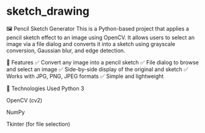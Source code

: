 # sketch_drawing

🖼️ Pencil Sketch Generator
This is a Python-based project that applies a pencil sketch effect to an image using OpenCV. It allows users to select an image via a file dialog and converts it into a sketch using grayscale conversion, Gaussian blur, and edge detection.

📌 Features
✅ Convert any image into a pencil sketch
✅ File dialog to browse and select an image
✅ Side-by-side display of the original and sketch
✅ Works with JPG, PNG, JPEG formats
✅ Simple and lightweight

🚀 Technologies Used
Python 3

OpenCV (cv2)

NumPy

Tkinter (for file selection)

